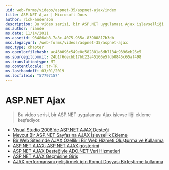 ```yaml
---
uid: web-forms/videos/aspnet-35/aspnet-ajax/index
title: ASP.NET Ajax | Microsoft Docs
author: rick-anderson
description: Bu video serisi, bir ASP.NET uygulaması Ajax işlevselliği ekleme keşfediyor.
ms.author: riande
ms.date: 11/14/2011
ms.assetid: 93486ab8-7a8c-4075-935a-83900817b3db
msc.legacyurl: /web-forms/videos/aspnet-35/aspnet-ajax
msc.type: chapter
ms.openlocfilehash: ac46b096c549e0e582801a6db7134c9396eb26e5
ms.sourcegitcommit: 24b1f6decbb17bb22a45166e5fdb0845c65af498
ms.translationtype: MT
ms.contentlocale: tr-TR
ms.lasthandoff: 03/01/2019
ms.locfileid: "57797157"
---
```

<a name="aspnet-ajax"></a>ASP.NET Ajax
====================
> Bu video serisi, bir ASP.NET uygulaması Ajax işlevselliği ekleme keşfediyor.


- [Visual Studio 2008'de ASP.NET AJAX Desteği](aspnet-ajax-support-in-visual-studio-2008.md)
- [Mevcut Bir ASP.NET Sayfasına AJAX İşlevsellik Ekleme](adding-ajax-functionality-to-an-existing-aspnet-page.md)
- [Bir Web Sitesinde AJAX Özellikli Bir Web Hizmeti Oluşturma ve Kullanma](creating-and-using-an-ajax-enabled-web-service-in-a-web-site.md)
- [ASP.NET AJAX: ASP.NET AJAX gösterimi](aspnet-ajax-a-demonstration-of-aspnet-ajax.md)
- [ASP.NET AJAX Desteğiyle ADO.NET Veri Hizmetleri](adonet-data-services-with-aspnet-ajax-support.md)
- [ASP.NET AJAX Geçmişine Giriş](introduction-to-aspnet-ajax-history.md)
- [AJAX performansını geliştirmek için Komut Dosyası Birleştirme kullanma](using-script-combining-to-improve-ajax-performance.md)

